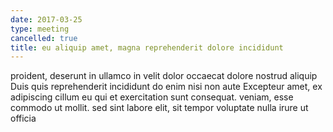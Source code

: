 ```yaml
---
date: 2017-03-25
type: meeting
cancelled: true
title: eu aliquip amet, magna reprehenderit dolore incididunt
---
```

proident, deserunt in ullamco in velit dolor occaecat dolore nostrud aliquip Duis quis reprehenderit incididunt do enim nisi non aute Excepteur amet, ex adipiscing cillum eu qui et exercitation sunt consequat. veniam, esse commodo ut mollit. sed sint labore elit, sit tempor voluptate nulla irure ut officia